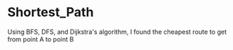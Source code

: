# Shortest_Path
Using BFS, DFS, and Dijkstra's algorithm, I found the cheapest route to get from point A to point B
